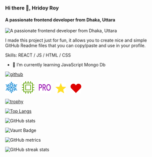 ### Hi there 👋, Hridoy Roy
#### A passionate frontend developer from Dhaka, Uttara 
![A passionate frontend developer from Dhaka, Uttara ](https://t4.ftcdn.net/jpg/01/35/92/85/240_F_135928597_xU5EzKq6vpOeXPX5vsbI48zfVVkSRlrF.jpg)

I made this project just for fun, it allows you to create nice and simple GitHub Readme files that you can copy/paste and use in your profile.

Skills:  REACT / JS / HTML / CSS

- 🌱 I’m currently learning JavaScript Mongo Db 


[<img src='https://cdn.jsdelivr.net/npm/simple-icons@3.0.1/icons/github.svg' alt='github' height='40'>](https://github.com/hridoyroy10)  

<a href='https://archiveprogram.github.com/'><img src='https://raw.githubusercontent.com/acervenky/animated-github-badges/master/assets/acbadge.gif' width='40' height='40'></a> <a href='https://docs.github.com/en/developers'><img src='https://raw.githubusercontent.com/acervenky/animated-github-badges/master/assets/devbadge.gif' width='40' height='40'></a> <a href='https://github.com/pricing'><img src='https://raw.githubusercontent.com/acervenky/animated-github-badges/master/assets/pro.gif' width='40' height='40'></a> <a href='https://stars.github.com/'><img src='https://raw.githubusercontent.com/acervenky/animated-github-badges/master/assets/starbadge.gif' width='35' height='35'></a> <a href='https://docs.github.com/en/github/supporting-the-open-source-community-with-github-sponsors'><img src='https://raw.githubusercontent.com/acervenky/animated-github-badges/master/assets/sponsorbadge.gif' width='35' height='35'></a> 

[![trophy](https://github-profile-trophy.vercel.app/?username=hridoyroy10)](https://github.com/ryo-ma/github-profile-trophy)

[![Top Langs](https://github-readme-stats.vercel.app/api/top-langs/?username=hridoyroy10)](https://github.com/anuraghazra/github-readme-stats)

![GitHub stats](https://github-readme-stats.vercel.app/api?username=hridoyroy10&show_icons=true&count_private=true)  

![Vaunt Badge](https://api.vaunt.dev/v1/github/entities/hridoyroy10/contributions?format=svg&private=true)  

![GitHub metrics](https://metrics.lecoq.io/hridoyroy10)  

![GitHub streak stats](https://streak-stats.demolab.com/?user=hridoyroy10)  

